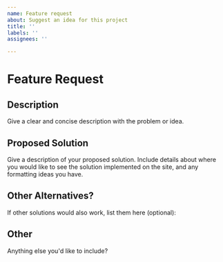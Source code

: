```yaml
---
name: Feature request
about: Suggest an idea for this project
title: ''
labels: ''
assignees: ''

---
```


# Feature Request

## Description
Give a clear and concise description with the problem or idea.

## Proposed Solution
Give a description of your proposed solution. Include details about where you would like to see the solution implemented on the site, and any formatting ideas you have.

## Other Alternatives?
If other solutions would also work, list them here (optional):

## Other
Anything else you'd like to include?

